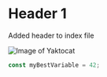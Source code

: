# Header 1

Added header to index file

![Image of Yaktocat](https://octodex.github.com/images/yaktocat.png)

``` javascript
const myBestVariable = 42;
```
